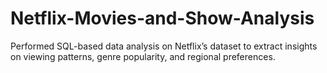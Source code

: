 # Netflix-Movies-and-Show-Analysis
Performed SQL-based data analysis on Netflix’s dataset to extract insights on viewing patterns, genre popularity, and regional preferences.
